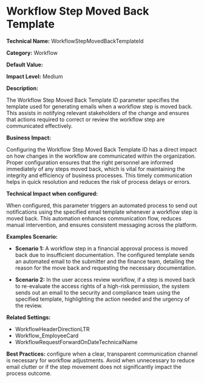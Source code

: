 # Workflow Step Moved Back Template

**Technical Name:** WorkflowStepMovedBackTemplateId

**Category:** Workflow

**Default Value:**

**Impact Level:** Medium

**Description:**

The Workflow Step Moved Back Template ID parameter specifies the template used for generating emails when a workflow step is moved back. This assists in notifying relevant stakeholders of the change and ensures that actions required to correct or review the workflow step are communicated effectively.

**Business Impact:**

Configuring the Workflow Step Moved Back Template ID has a direct impact on how changes in the workflow are communicated within the organization. Proper configuration ensures that the right personnel are informed immediately of any steps moved back, which is vital for maintaining the integrity and efficiency of business processes. This timely communication helps in quick resolution and reduces the risk of process delays or errors.

**Technical Impact when configured:**

When configured, this parameter triggers an automated process to send out notifications using the specified email template whenever a workflow step is moved back. This automation enhances communication flow, reduces manual intervention, and ensures consistent messaging across the platform.

**Examples Scenario:**

- **Scenario 1:** A workflow step in a financial approval process is moved back due to insufficient documentation. The configured template sends an automated email to the submitter and the finance team, detailing the reason for the move back and requesting the necessary documentation.
  
- **Scenario 2:** In the user access review workflow, if a step is moved back to re-evaluate the access rights of a high-risk permission, the system sends out an email to the security and compliance team using the specified template, highlighting the action needed and the urgency of the review.

**Related Settings:**

- WorkflowHeaderDirectionLTR
- Workflow_EmployeeCard
- WorkflowRequestForwardOnDateTechnicalName

**Best Practices:** configure when a clear, transparent communication channel is necessary for workflow adjustments. Avoid when unnecessary to reduce email clutter or if the step movement does not significantly impact the process outcome.